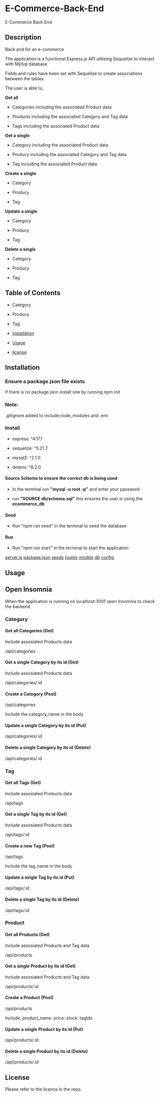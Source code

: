 # E-Commerce-Back-End

E-Commerce Back End

## Description

Back end for an e-commerce

The application is a functional Express.js API utilising Sequelize to interact with MySql database

Fields and rules have been set with Sequelize to create associations between the tables

The user is able to,

**Get all**

- Categories including the associated Product data

- Products including the associated Category and Tag data

- Tags including the associated Product data

**Get a single**

- Category including the associated Product data

- Producy including the associated Category and Tag data

- Tag including the associated Product data

**Create a single**

- Category

- Producy

- Tag

**Update a single**

- Category

- Producy

- Tag

**Delete a single**

- Category

- Producy

- Tag

## Table of Contents

- Category

- Producy

- Tag

- [Installation](#installation)

- [Usage](#usage)

- [license](#license)

## Installation

### Ensure a package.json file exists

If there is no package.json install one by running npm init

### Note:

.gitignore added to include node_modules and .env

### Install

- express: ^4.17.1

- sequelize: ^5.21.7

- mysql2: ^2.1.0

- dotenv: ^8.2.0

#### Source Schema to ensure the correct db is being used

- In the terminal run **"mysql -u root -p"** and enter your password

- run **"SOURCE db/schema.sql"** this ensures the user is using the **ecommerce_db**

#### Seed

- Run "npm run seed" in the terminal to seed the database

#### Run

- Run "npm run start" in the terminal to start the application

[server.js](https://github.com/jarrodbb/E-Commerce-Back-End/blob/main/server.js)
[package.json](https://github.com/jarrodbb/E-Commerce-Back-End/blob/main/package.json)
[seeds](https://github.com/jarrodbb/E-Commerce-Back-End/tree/main/seeds)
[routes](https://github.com/jarrodbb/E-Commerce-Back-End/tree/main/routes)
[models](https://github.com/jarrodbb/E-Commerce-Back-End/tree/main/models)
[db](https://github.com/jarrodbb/E-Commerce-Back-End/tree/main/db)
[config](https://github.com/jarrodbb/E-Commerce-Back-End/tree/main/config)

## Usage

## Open Insomnia

When the application is running on localhost:3001 open Insomnia to check the backend

### Category

#### Get all Categories (Get)

Include assosiated Products data

/api/categories

#### Get a single Category by its id (Get)

Include assosiated Products data

/api/categories/:id

#### Create a Category (Post)

/api/categories

Include the category_name in the body

#### Update a single Category by its id (Put)

/api/categories/:id

#### Delete a single Category by its id (Delete)

/api/categories/:id

### Tag

#### Get all Tags (Get)

Include assosiated Products data

/api/tags

#### Get a single Tag by its id (Get)

Include assosiated Products data

/api/tags/:id

#### Create a new Tag (Post)

/api/tags

Include the tag_name in the body

#### Update a single Tag by its id (Put)

/api/tags/:id

#### Delete a single Tag by its id (Delete)

/api/tags/:id

### Product

#### Get all Products (Get)

Include assosiated Products and Tag data

/api/products

#### Get a single Product by its id (Get)

Include assosiated Products and Tag data

/api/products/:id

#### Create a Product (Post)

/api/products

Include,
product_name:
price:
stock:
tagIds:

#### Update a single Product by its id (Put)

/api/products/:id

#### Delete a single Product by its id (Delete)

/api/products/:id

## License

Please refer to the licence in the repo.
